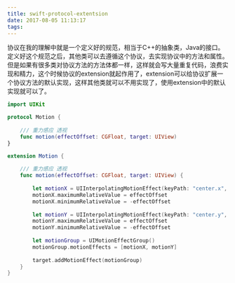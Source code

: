 ```yaml
---
title: swift-protocol-extentsion
date: 2017-08-05 11:13:17
tags:
---
```


协议在我的理解中就是一个定义好的规范，相当于C++的抽象类，Java的接口。定义好这个规范之后，其他类可以去遵循这个协议，去实现协议中的方法和属性。但是如果有很多类对协议方法的方法体都一样，这样就会写大量重复代码，浪费实现和精力，这个时候协议的extension就起作用了，extension可以给协议扩展一个协议方法的默认实现，这样其他类就可以不用实现了，使用extension中的默认实现就可以了。


``` swift
import UIKit

protocol Motion {
    
    /// 重力感应 透视
    func motion(effectOffset: CGFloat, target: UIView)
}

extension Motion {
    
    /// 重力感应 透视
    func motion(effectOffset: CGFloat, target: UIView) {
        
        let motionX = UIInterpolatingMotionEffect(keyPath: "center.x", type: .tiltAlongHorizontalAxis)
        motionX.maximumRelativeValue = effectOffset
        motionX.minimumRelativeValue = -effectOffset
        
        let motionY = UIInterpolatingMotionEffect(keyPath: "center.y", type: .tiltAlongVerticalAxis)
        motionY.maximumRelativeValue = effectOffset
        motionY.minimumRelativeValue = -effectOffset
        
        let motionGroup = UIMotionEffectGroup()
        motionGroup.motionEffects = [motionX, motionY]
        
        target.addMotionEffect(motionGroup)
    }
}

```
